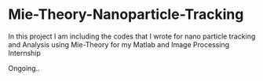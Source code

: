 # Mie-Theory-Nanoparticle-Tracking
In this project I am including the codes that I wrote for nano particle tracking and Analysis using Mie-Theory for my Matlab and Image Processing Internship

Ongoing..
